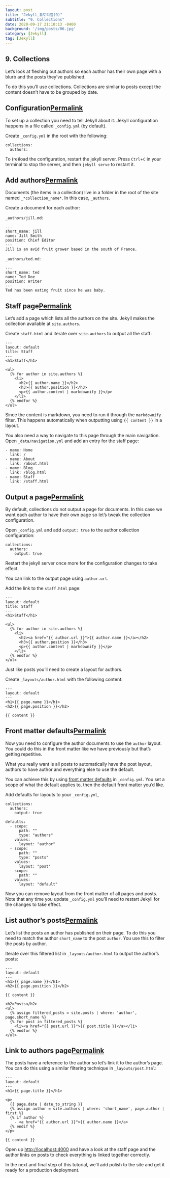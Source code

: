 ```yaml
---
layout: post
title: "Jekyll_튜토리얼(9)"
subtitle: "9. Collections"
date: 2020-09-17 21:10:13 -0400
background: '/img/posts/06.jpg'
category: [Jekyll]
tag: [Jekyll]
---
```


## 9. Collections

Let’s look at fleshing out authors so each author has their own page with a blurb and the posts they’ve published.

To do this you’ll use collections. Collections are similar to posts except the content doesn’t have to be grouped by date.

## Configuration[Permalink](https://jekyllrb.com/docs/step-by-step/09-collections/#configuration)

To set up a collection you need to tell Jekyll about it. Jekyll configuration happens in a file called `_config.yml` (by default).

Create `_config.yml` in the root with the following:

```
collections:
  authors:
```

To (re)load the configuration, restart the jekyll server. Press `Ctrl`+`C` in your terminal to stop the server, and then `jekyll serve` to restart it.

## Add authors[Permalink](https://jekyllrb.com/docs/step-by-step/09-collections/#add-authors)

Documents (the items in a collection) live in a folder in the root of the site named `_*collection_name*`. In this case, `_authors`.

Create a document for each author:

`_authors/jill.md`:

```
---
short_name: jill
name: Jill Smith
position: Chief Editor
---
Jill is an avid fruit grower based in the south of France.
```

`_authors/ted.md`:

```
---
short_name: ted
name: Ted Doe
position: Writer
---
Ted has been eating fruit since he was baby.
```

## Staff page[Permalink](https://jekyllrb.com/docs/step-by-step/09-collections/#staff-page)

Let’s add a page which lists all the authors on the site. Jekyll makes the collection available at `site.authors`.

Create `staff.html` and iterate over `site.authors` to output all the staff:

```
---
layout: default
title: Staff
---
<h1>Staff</h1>

<ul>
  {% for author in site.authors %}
    <li>
      <h2>{{ author.name }}</h2>
      <h3>{{ author.position }}</h3>
      <p>{{ author.content | markdownify }}</p>
    </li>
  {% endfor %}
</ul>
```

Since the content is markdown, you need to run it through the `markdownify` filter. This happens automatically when outputting using `{{ content }}` in a layout.

You also need a way to navigate to this page through the main navigation. Open `_data/navigation.yml` and add an entry for the staff page:

```
- name: Home
  link: /
- name: About
  link: /about.html
- name: Blog
  link: /blog.html
- name: Staff
  link: /staff.html
```

## Output a page[Permalink](https://jekyllrb.com/docs/step-by-step/09-collections/#output-a-page)

By default, collections do not output a page for documents. In this case we want each author to have their own page so let’s tweak the collection configuration.

Open `_config.yml` and add `output: true` to the author collection configuration:

```
collections:
  authors:
    output: true
```

Restart the jekyll server once more for the configuration changes to take effect.

You can link to the output page using `author.url`.

Add the link to the `staff.html` page:

```
---
layout: default
title: Staff
---
<h1>Staff</h1>

<ul>
  {% for author in site.authors %}
    <li>
      <h2><a href="{{ author.url }}">{{ author.name }}</a></h2>
      <h3>{{ author.position }}</h3>
      <p>{{ author.content | markdownify }}</p>
    </li>
  {% endfor %}
</ul>
```

Just like posts you’ll need to create a layout for authors.

Create `_layouts/author.html` with the following content:

```
---
layout: default
---
<h1>{{ page.name }}</h1>
<h2>{{ page.position }}</h2>

{{ content }}
```

## Front matter defaults[Permalink](https://jekyllrb.com/docs/step-by-step/09-collections/#front-matter-defaults)

Now you need to configure the author documents to use the `author` layout. You could do this in the front matter like we have previously but that’s getting repetitive.

What you really want is all posts to automatically have the post layout, authors to have author and everything else to use the default.

You can achieve this by using [front matter defaults](https://jekyllrb.com/docs/configuration/front-matter-defaults/) in `_config.yml`. You set a scope of what the default applies to, then the default front matter you’d like.

Add defaults for layouts to your `_config.yml`,

```
collections:
  authors:
    output: true

defaults:
  - scope:
      path: ""
      type: "authors"
    values:
      layout: "author"
  - scope:
      path: ""
      type: "posts"
    values:
      layout: "post"
  - scope:
      path: ""
    values:
      layout: "default"
```

Now you can remove layout from the front matter of all pages and posts. Note that any time you update `_config.yml` you’ll need to restart Jekyll for the changes to take effect.

## List author’s posts[Permalink](https://jekyllrb.com/docs/step-by-step/09-collections/#list-authors-posts)

Let’s list the posts an author has published on their page. To do this you need to match the author `short_name` to the post `author`. You use this to filter the posts by author.

Iterate over this filtered list in `_layouts/author.html` to output the author’s posts:

```
---
layout: default
---
<h1>{{ page.name }}</h1>
<h2>{{ page.position }}</h2>

{{ content }}

<h2>Posts</h2>
<ul>
  {% assign filtered_posts = site.posts | where: 'author', page.short_name %}
  {% for post in filtered_posts %}
    <li><a href="{{ post.url }}">{{ post.title }}</a></li>
  {% endfor %}
</ul>
```

## Link to authors page[Permalink](https://jekyllrb.com/docs/step-by-step/09-collections/#link-to-authors-page)

The posts have a reference to the author so let’s link it to the author’s page. You can do this using a similar filtering technique in `_layouts/post.html`:

```
---
layout: default
---
<h1>{{ page.title }}</h1>

<p>
  {{ page.date | date_to_string }}
  {% assign author = site.authors | where: 'short_name', page.author | first %}
  {% if author %}
    - <a href="{{ author.url }}">{{ author.name }}</a>
  {% endif %}
</p>

{{ content }}
```

Open up [http://localhost:4000](http://localhost:4000/) and have a look at the staff page and the author links on posts to check everything is linked together correctly.

In the next and final step of this tutorial, we’ll add polish to the site and get it ready for a production deployment.